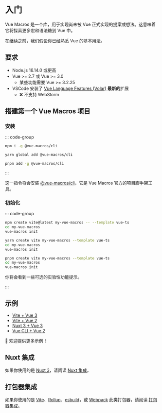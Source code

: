 # 入门

Vue Macros 是一个库，用于实现尚未被 Vue 正式实现的提案或想法。这意味着它将探索更多宏和语法糖到 Vue 中。

在继续之前，我们假设你已经熟悉 Vue 的基本用法。

## 要求

- Node.js 16.14.0 或更高
- Vue >= 2.7 或 Vue >= 3.0
  - 某些功能需要 Vue >= 3.2.25
- VSCode 安装了 [Vue Language Features (Volar)](https://marketplace.visualstudio.com/items?itemName=Vue.volar) **最新的**扩展
  - ❌ 不支持 WebStorm

## 搭建第一个 Vue Macros 项目

### 安装

::: code-group

```bash [npm]
npm i -g @vue-macros/cli
```

```bash [yarn]
yarn global add @vue-macros/cli
```

```bash [pnpm]
pnpm add -g @vue-macros/cli
```

:::

这一指令将会安装 [@vue-macros/cli](https://github.com/vue-macros/vue-macros-cli)，它是 Vue Macros 官方的项目脚手架工具。

### 初始化

::: code-group

```bash [npm]
npm create vite@latest my-vue-macros -- --template vue-ts
cd my-vue-macros
vue-macros init
```

```bash [yarn]
yarn create vite my-vue-macros --template vue-ts
cd my-vue-macros
vue-macros init
```

```bash [pnpm]
pnpm create vite my-vue-macros --template vue-ts
cd my-vue-macros
vue-macros init
```

你将会看到一些可选的实验性功能提示。

:::

## 示例

- [Vite + Vue 3](https://github.com/vue-macros/vue-macros/tree/main/playground/vue3)
- [Vite + Vue 2](https://github.com/vue-macros/vue-macros/tree/main/playground/vue2)
- [Nuxt 3 + Vue 3](https://github.com/vue-macros/nuxt)
- [Vue CLI + Vue 2](https://github.com/vue-macros/vue2-vue-cli)

🌟 欢迎提供更多示例！

## Nuxt 集成

如果你使用的是 [Nuxt 3](https://nuxt.com/)，请阅读 [Nuxt 集成](./nuxt-integration.md)。

## 打包器集成

如果你使用的是 [Vite](https://vitejs.dev/)、[Rollup](https://rollupjs.org/)、[esbuild](https://esbuild.github.io/)，或 [Webpack](https://webpack.js.org/) 此类打包器，请阅读 [打包器集成](./bundler-integration.md)。

